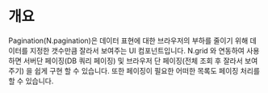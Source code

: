개요
===

Pagination(N.pagination)은 데이터 표현에 대한 브라우저의 부하를 줄이기 위해 데이터를 지정한 갯수만큼 잘라서 보여주는 UI 컴포넌트입니다.
N.grid 와 연동하여 사용하면 서버단 페이징(DB 쿼리 페이징) 및 브라우저 단 페이징(전체 조회 후 잘라서 보여주기) 을 쉽게 구현 할 수 있습니다.
또한 페이징이 필요한 어떠한 목록도 페이징 처리를 할 수 있습니다.